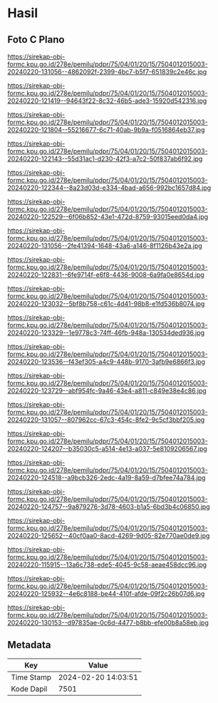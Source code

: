 # Hasil

## Foto C Plano

https://sirekap-obj-formc.kpu.go.id/278e/pemilu/pdpr/75/04/01/20/15/7504012015003-20240220-131056--4862092f-2399-4bc7-b5f7-651839c2e46c.jpg

https://sirekap-obj-formc.kpu.go.id/278e/pemilu/pdpr/75/04/01/20/15/7504012015003-20240220-121419--94643f22-8c32-46b5-ade3-15920d542316.jpg

https://sirekap-obj-formc.kpu.go.id/278e/pemilu/pdpr/75/04/01/20/15/7504012015003-20240220-121804--55216677-6c71-40ab-9b9a-f0516864eb37.jpg

https://sirekap-obj-formc.kpu.go.id/278e/pemilu/pdpr/75/04/01/20/15/7504012015003-20240220-122143--55d31ac1-d230-42f3-a7c2-50f837ab6f92.jpg

https://sirekap-obj-formc.kpu.go.id/278e/pemilu/pdpr/75/04/01/20/15/7504012015003-20240220-122344--8a23d03d-e334-4bad-a656-992bc1657d84.jpg

https://sirekap-obj-formc.kpu.go.id/278e/pemilu/pdpr/75/04/01/20/15/7504012015003-20240220-122529--6f06b852-43e1-472d-8759-93015eed0da4.jpg

https://sirekap-obj-formc.kpu.go.id/278e/pemilu/pdpr/75/04/01/20/15/7504012015003-20240220-131056--2fe41394-1648-43a6-a146-8f1126b43e2a.jpg

https://sirekap-obj-formc.kpu.go.id/278e/pemilu/pdpr/75/04/01/20/15/7504012015003-20240220-122831--6fe9714f-e6f8-4436-9008-6a9fa0e8654d.jpg

https://sirekap-obj-formc.kpu.go.id/278e/pemilu/pdpr/75/04/01/20/15/7504012015003-20240220-123032--5bf8b758-c61c-4d41-98b8-e1fd536b8074.jpg

https://sirekap-obj-formc.kpu.go.id/278e/pemilu/pdpr/75/04/01/20/15/7504012015003-20240220-123329--1e9778c3-74ff-46fb-948a-130534ded936.jpg

https://sirekap-obj-formc.kpu.go.id/278e/pemilu/pdpr/75/04/01/20/15/7504012015003-20240220-123536--f43ef305-a4c9-448b-9170-3afb9e6866f3.jpg

https://sirekap-obj-formc.kpu.go.id/278e/pemilu/pdpr/75/04/01/20/15/7504012015003-20240220-123729--abf954fc-9a46-43e4-a811-c849e38e4c86.jpg

https://sirekap-obj-formc.kpu.go.id/278e/pemilu/pdpr/75/04/01/20/15/7504012015003-20240220-131057--807962cc-67c3-454c-8fe2-9c5cf3bbf205.jpg

https://sirekap-obj-formc.kpu.go.id/278e/pemilu/pdpr/75/04/01/20/15/7504012015003-20240220-124207--b35030c5-a514-4e13-a037-5e8109206567.jpg

https://sirekap-obj-formc.kpu.go.id/278e/pemilu/pdpr/75/04/01/20/15/7504012015003-20240220-124518--a9bcb326-2edc-4a19-8a59-d7bfee74a784.jpg

https://sirekap-obj-formc.kpu.go.id/278e/pemilu/pdpr/75/04/01/20/15/7504012015003-20240220-124757--9a879276-3d78-4603-b1a5-6bd3b4c06850.jpg

https://sirekap-obj-formc.kpu.go.id/278e/pemilu/pdpr/75/04/01/20/15/7504012015003-20240220-125652--40cf0aa0-8acd-4269-9d05-82e770ae0de9.jpg

https://sirekap-obj-formc.kpu.go.id/278e/pemilu/pdpr/75/04/01/20/15/7504012015003-20240220-115915--13a6c738-ede5-4045-9c58-aeae458dcc96.jpg

https://sirekap-obj-formc.kpu.go.id/278e/pemilu/pdpr/75/04/01/20/15/7504012015003-20240220-125932--4e6c8188-be44-410f-afde-09f2c26b07d6.jpg

https://sirekap-obj-formc.kpu.go.id/278e/pemilu/pdpr/75/04/01/20/15/7504012015003-20240220-130153--d97835ae-0c6d-4477-b8bb-efe00b8a58eb.jpg


## Metadata

| Key        | Value               |
| ---------- | ------------------- |
| Time Stamp | 2024-02-20 14:03:51 |
| Kode Dapil | 7501                |



